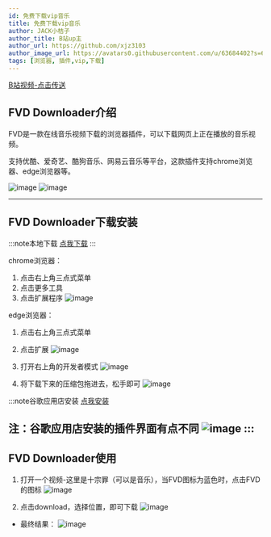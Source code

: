 ```yaml
---
id: 免费下载vip音乐
title: 免费下载vip音乐
author: JACK小桔子
author_title: B站up主
author_url: https://github.com/xjz3103
author_image_url: https://avatars0.githubusercontent.com/u/63684402?s=60&v=4
tags: [浏览器, 插件,vip,下载]
---
```


[B站视频-点击传送](https://www.bilibili.com/video/BV1JA411b7hR)

## FVD Downloader介绍
FVD是一款在线音乐视频下载的浏览器插件，可以下载网页上正在播放的音乐视频。

支持优酷、爱奇艺、酷狗音乐、网易云音乐等平台，这款插件支持chrome浏览器、edge浏览器等。

![image](http://i2.tiimg.com/719639/d90bcdb3f31bed82.png 'image 1')
![image](http://i2.tiimg.com/719639/1b5eaead43037c66.png 'image 2')

<!--truncate-->
---

## FVD Downloader下载安装
:::note本地下载
[点我下载](https://xjz3103.lanzous.com/icdvaqh)
:::

chrome浏览器：
1. 点击右上角三点式菜单
1. 点击更多工具
1. 点击扩展程序
![image](http://i2.tiimg.com/719639/81a7c0e93eb9577b.png 'image 3')

edge浏览器：
1. 点击右上角三点式菜单
1. 点击扩展
![image](http://i2.tiimg.com/719639/f0dce56c390acd5d.png 'image 4')

1. 打开右上角的开发者模式
![image](http://i2.tiimg.com/719639/977d0b368b0b6c36.png 'image 5')

1. 将下载下来的压缩包拖进去，松手即可
![image](http://i2.tiimg.com/719639/8f5a9dc5dbaed365.gif 'image 6')

:::note谷歌应用店安装
[点我安装](https://chrome.google.com/webstore/detail/video-downloader-professi/eooikgjpbiiaebbbnjbcnmgggekfnhfj/related)

**注：谷歌应用店安装的插件界面有点不同**
![image](http://i2.tiimg.com/719639/e6f708e845b286ca.png 'image 7')
:::
---

## FVD Downloader使用
1. 打开一个视频-这里是十宗罪（可以是音乐），当FVD图标为蓝色时，点击FVD的图标
![image](http://i2.tiimg.com/719639/215b02db6d73bfa5.jpg 'image 8')

1. 点击download，选择位置，即可下载
![image](http://i2.tiimg.com/719639/f92c792b2a32b25f.png 'image 9')

* 最终结果：
![image](http://i2.tiimg.com/719639/e44b91c59feaffda.jpg 'image 10')